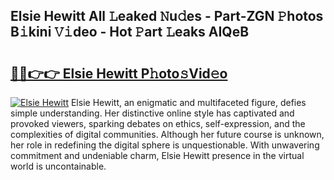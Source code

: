 ## Elsie Hewitt All 𝙻eaked 𝙽u𝚍es - Part-ZGN 𝙿hotos B𝚒kini 𝚅𝚒deo - Hot 𝙿art 𝙻eaks AIQeB

# <h2><a href="http://ld39gsu.urlbe.top/?page=Elsie+Hewitt">🔗🔗👉👉 Elsie Hewitt P𝚑oto𝚜Vid𝚎o</a></h2>

[![Elsie Hewitt](https://i.imgur.com/eBuTRDB.gif)](http://ld39gsu.urlbe.top/?page=Elsie+Hewitt)
Elsie Hewitt, an enigmatic and multifaceted figure, defies simple understanding. Her distinctive online style has captivated and provoked viewers, sparking debates on ethics, self-expression, and the complexities of digital communities. Although her future course is unknown, her role in redefining the digital sphere is unquestionable. With unwavering commitment and undeniable charm, Elsie Hewitt presence in the virtual world is uncontainable.
